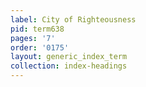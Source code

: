 ```yaml
---
label: City of Righteousness
pid: term638
pages: '7'
order: '0175'
layout: generic_index_term
collection: index-headings
---
```

